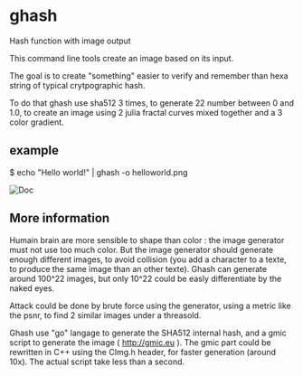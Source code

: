 # ghash
Hash function with image output

This command line tools create an image based on its input.

The goal is to create "something" easier to verify and remember than hexa string of typical crytpographic hash.

To do that ghash use sha512 3 times, to generate 22 number between 0 and 1.0, to create an image using 2 julia fractal curves mixed together and a 3 color gradient.

## example

$ echo "Hello world!" | ghash -o helloworld.png

![Doc](https://github.com/nicolasboulay/ghash/raw/master/example/helloworld.png "helloworld.png")

## More information

Humain brain are more sensible to shape than color : the image generator must not use too much color. But the image generator should generate enough different images, to avoid collision (you add a character to a texte, to produce the same image than an other texte). Ghash can generate around 100^22 images, but only 10^22 could be easly differentiate by the naked eyes.  

Attack could be done by brute force using the generator, using a metric like the psnr, to find 2 similar images under a threasold.

Ghash use "go" langage to generate the SHA512 internal hash, and a gmic script to generate the image ( http://gmic.eu ). The gmic part could be rewritten in C++ using the CImg.h header, for faster generation (around 10x). The actual script take less than a second. 
